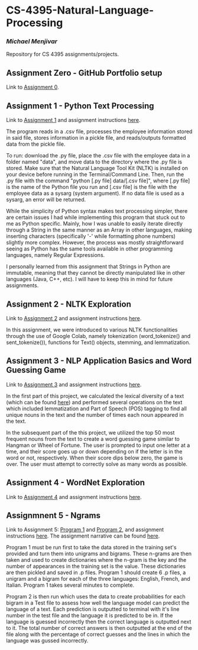 # CS-4395-Natural-Language-Processing
### *Michael Menjivar*
Repository for CS 4395 assignments/projects.

## Assignment Zero - GitHub Portfolio setup
Link to [Assignment 0](Completed-Assignments/CS_4395_-_Assignment_0.pdf).

## Assignment 1 - Python Text Processing
Link to [Assignment 1](https://github.com/MichaelMenjivar890/CS-4395-Natural-Language-Processing/blob/main/Completed-Assignments/Homework1_msm180010.py) and assignment instructions [here](https://github.com/MichaelMenjivar890/CS-4395-Natural-Language-Processing/blob/main/Assignment-Instructions/Assignment_1.pdf).

The program reads in a .csv file, processes the employee information stored in said file, stores information in a pickle file, and reads/outputs formatted data from the pickle file.

To run: download the .py file, place the .csv file with the employee data in a folder named "data", and move data to the directory where the .py file is stored. Make sure that the Natural Language Tool Kit (NLTK) is installed on your device before running in the Terminal/Command Line.
Then, run the .py file with the command "python [.py file] data/[.csv file]", where [.py file] is the name of the Python file you run and [.csv file] is the file with the employee data as a sysarg (system argument). If no data file is used as a sysarg, an error will be returned.

While the simplicity of Python syntax makes text processing simpler, there are certain issues I had while implementing this program that stuck out to me as Python specific. Mainly, how I was unable to easily iterate directly through a String in the same manner as an Array in other languages, making inserting characters (specifically '-' while formatting phone numbers) slightly more complex. However, the process was mostly straightforward seeing as Python has the same tools available in other programming languages, namely Regular Expressions.

I personally learned from this assignment that Strings in Python are immutable, meaning that they cannot be directly manipulated like in other languages (Java, C++, etc). I will have to keep this in mind for future assignments.

## Assignment 2 - NLTK Exploration

Link to [Assignment 2](https://github.com/MichaelMenjivar890/CS-4395-Natural-Language-Processing/blob/main/Completed-Assignments/Homework2_msm180010.pdf) and assignment instructions [here](https://github.com/MichaelMenjivar890/CS-4395-Natural-Language-Processing/blob/main/Assignment-Instructions/Assignment_2.pdf).

In this assignment, we were introduced to various NLTK functionalities through the use of Google Colab, namely tokenization (word_tokenize() and sent_tokenize()), functions for Text() objects, stemming, and lemmatization.

## Assignment 3 - NLP Application Basics and Word Guessing Game

Link to [Assignment 3](https://github.com/MichaelMenjivar890/CS-4395-Natural-Language-Processing/blob/main/Completed-Assignments/Homework3_msm180010.py) and assignment instructions [here](https://github.com/MichaelMenjivar890/CS-4395-Natural-Language-Processing/blob/main/Assignment-Instructions/Assignment_3.pdf).

In the first part of this project, we calculated the lexical diversity of a text (which can be found [here](https://github.com/MichaelMenjivar890/CS-4395-Natural-Language-Processing/blob/main/anat19.txt)) and performed several operations on the text which included lemmatization and Part of Speech (POS) tagging to find all unique nouns in the text and the number of times each noun appeared in the text.

In the subsequent part of the this project, we utilized the top 50 most frequent nouns from the text to create a word guessing game similar to Hangman or Wheel of Fortune. The user is prompted to input one letter at a time, and their score goes up or down depending on if the letter is in the word or not, respectively. When their score dips below zero, the game is over. The user must attempt to correctly solve as many words as possible.

## Assignment 4 - WordNet Exploration

Link to [Assignment 4](https://github.com/MichaelMenjivar890/CS-4395-Natural-Language-Processing/blob/main/Completed-Assignments/Homework4_msm180010.pdf) and assignment instructions [here](https://github.com/MichaelMenjivar890/CS-4395-Natural-Language-Processing/blob/main/Assignment-Instructions/Assignment_4.pdf).

## Assignmnent 5 - Ngrams

Link to Assignment 5: [Program 1](https://github.com/MichaelMenjivar890/CS-4395-Natural-Language-Processing/blob/main/Completed-Assignments/Homework5_Program1_msm180010.py) and [Program 2](https://github.com/MichaelMenjivar890/CS-4395-Natural-Language-Processing/blob/main/Completed-Assignments/Homework5_Program2_msm180010.py),  and assignment instructions [here](https://github.com/MichaelMenjivar890/CS-4395-Natural-Language-Processing/blob/main/Assignment-Instructions/Assignment_5.pdf). The assignment narrative can be found [here](https://github.com/MichaelMenjivar890/CS-4395-Natural-Language-Processing/blob/main/Completed-Assignments/Homework5_Narrative_msm180010.pdf).

Program 1 must be run first to take the data stored in the training set's provided and turn them into unigrams and bigrams. These n-grams are then taken and used to create dictionaries where the n-gram is the key and the number of appearances in the training set is the value. These dictionaries are then pickled and saved in .p files. Program 1 should create 6 .p files, a unigram and a bigram for each of the three languages: English, French, and Italian. Program 1 takes several minutes to complete.

Program 2 is then run which uses the data to create probabilities for each bigram in a Test file to assess how well the language model can predict the language of a text. Each prediction is outputted to terminal with it's line number in the test file and the language it is predicted to be in. If the language is guessed incorrectly then the correct language is outputted next to it. The total number of correct answers is then outputted at the end of the file along with the percentage of correct guesses and the lines in which the language was gussed incorrectly.

